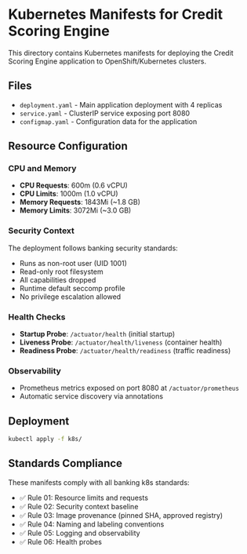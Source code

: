 # Kubernetes Manifests for Credit Scoring Engine

This directory contains Kubernetes manifests for deploying the Credit Scoring Engine application to OpenShift/Kubernetes clusters.

## Files

- `deployment.yaml` - Main application deployment with 4 replicas
- `service.yaml` - ClusterIP service exposing port 8080
- `configmap.yaml` - Configuration data for the application

## Resource Configuration

### CPU and Memory
- **CPU Requests**: 600m (0.6 vCPU)
- **CPU Limits**: 1000m (1.0 vCPU)
- **Memory Requests**: 1843Mi (~1.8 GB)
- **Memory Limits**: 3072Mi (~3.0 GB)

### Security Context
The deployment follows banking security standards:
- Runs as non-root user (UID 1001)
- Read-only root filesystem
- All capabilities dropped
- Runtime default seccomp profile
- No privilege escalation allowed

### Health Checks
- **Startup Probe**: `/actuator/health` (initial startup)
- **Liveness Probe**: `/actuator/health/liveness` (container health)
- **Readiness Probe**: `/actuator/health/readiness` (traffic readiness)

### Observability
- Prometheus metrics exposed on port 8080 at `/actuator/prometheus`
- Automatic service discovery via annotations

## Deployment

```bash
kubectl apply -f k8s/
```

## Standards Compliance

These manifests comply with all banking k8s standards:
- ✅ Rule 01: Resource limits and requests
- ✅ Rule 02: Security context baseline
- ✅ Rule 03: Image provenance (pinned SHA, approved registry)
- ✅ Rule 04: Naming and labeling conventions
- ✅ Rule 05: Logging and observability
- ✅ Rule 06: Health probes
